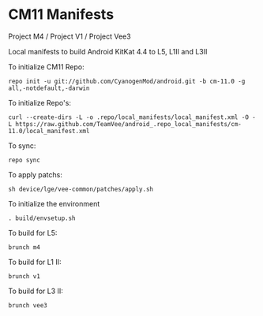CM11 Manifests
========================
Project M4 / Project V1 / Project Vee3

Local manifests to build Android KitKat 4.4 to L5, L1II and L3II

To initialize CM11 Repo:

    repo init -u git://github.com/CyanogenMod/android.git -b cm-11.0 -g all,-notdefault,-darwin

To initialize Repo's:

    curl --create-dirs -L -o .repo/local_manifests/local_manifest.xml -O -L https://raw.github.com/TeamVee/android_.repo_local_manifests/cm-11.0/local_manifest.xml

To sync:

    repo sync

To apply patchs:

    sh device/lge/vee-common/patches/apply.sh

To initialize the environment

    . build/envsetup.sh

To build for L5:

    brunch m4

To build for L1 II:

    brunch v1

To build for L3 II:

    brunch vee3
